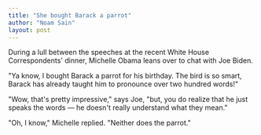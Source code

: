 ```yaml
---
title: "She bought Barack a parrot"
author: "Noam Sain"
layout: post
---
```


During a lull between the speeches at the recent White House Correspondents' dinner, Michelle Obama leans over to chat with Joe Biden.

"Ya know, I bought Barack a parrot for his birthday. The bird is so smart, Barack has already taught him to pronounce over two hundred words!"

"Wow, that's pretty impressive," says Joe, "but, you do realize that he just speaks the words — he doesn't really understand what they mean."

"Oh, I know," Michelle replied. "Neither does the parrot."